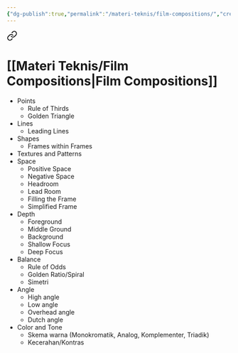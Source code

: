```yaml
---
{"dg-publish":true,"permalink":"/materi-teknis/film-compositions/","created":"2025-10-13T03:02:52.850-07:00","updated":"2025-10-15T02:03:36.000-07:00"}
---
```



<div class="transclusion internal-embed is-loaded"><a class="markdown-embed-link" href="/materi-teknis/shot-list/#film-compositions" aria-label="Open link"><svg xmlns="http://www.w3.org/2000/svg" width="24" height="24" viewBox="0 0 24 24" fill="none" stroke="currentColor" stroke-width="2" stroke-linecap="round" stroke-linejoin="round" class="svg-icon lucide-link"><path d="M10 13a5 5 0 0 0 7.54.54l3-3a5 5 0 0 0-7.07-7.07l-1.72 1.71"></path><path d="M14 11a5 5 0 0 0-7.54-.54l-3 3a5 5 0 0 0 7.07 7.07l1.71-1.71"></path></svg></a><div class="markdown-embed">



# **[[Materi Teknis/Film Compositions\|Film Compositions]]**
- Points
	- Rule of Thirds
	- Golden Triangle
- Lines
	- Leading Lines
- Shapes
	- Frames within Frames
- Textures and Patterns
- Space
	- Positive Space
	- Negative Space
	- Headroom
	- Lead Room
	- Filling the Frame
	- Simplified Frame
- Depth
	- Foreground
	- Middle Ground
	- Background
	- Shallow Focus
	- Deep Focus
- Balance
	- Rule of Odds
	- Golden Ratio/Spiral
	- Simetri
- Angle
	- High angle
	- Low angle
	- Overhead angle
	- Dutch angle
- Color and Tone
	- Skema warna (Monokromatik, Analog, Komplementer, Triadik)
	- Kecerahan/Kontras

</div></div>
